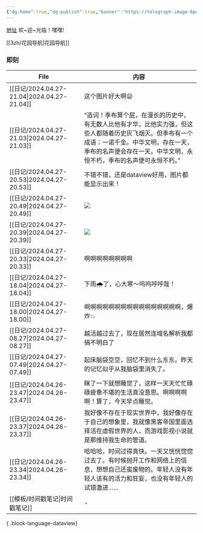 ```yaml
---
{"dg-home":true,"dg-publish":true,"banner":"https://telegraph-image-6pq.pages.dev/file/b6559e64e9dc204cc5dd3.jpg","tags":["3zh","数字花园","主页","gardenEntry","gardenEntry","gardenEntry"],"permalink":"/3zh/3zh/","dgPassFrontmatter":true,"noteIcon":""}
---
```



<head>
<meta name="shenma-site-verification" content="9f4a23071eb178c10212ac1fc519d41d_1700668342">
</head>


[地址](https://sdfd-azc.pages.dev/)
欢~迎~光临！嘿嘿!

[[3zh/花园导航\|花园导航]]

### 即刻



| File                                         | 内容                                                                                                          |
| -------------------------------------------- | ----------------------------------------------------------------------------------------------------------- |
| [[日记/2024.04.27-21.04\|2024.04.27-21.04]] | 这个图片好大啊😦                                                                                                   |
| [[日记/2024.04.27-21.03\|2024.04.27-21.03]] | “造词！季布算个屁，在漫长的历史中，有无数人比他有才华，比他实力强，但这些人都随着历史灰飞烟灭。但季布有一个成语：一诺千金。中华文明，存在一天，季布的名声便会存在一天。中华文明，永恒不朽，季布的名声便可永恒不朽。” |
| [[日记/2024.04.27-20.53\|2024.04.27-20.53]] | 不错不错，还是dataview好用，图片都能显示出来！                                                                                 |
| [[日记/2024.04.27-20.49\|2024.04.27-20.49]] | <img src="https://tcakil.pages.dev/file/03d497a5d0439718efd81.jpg" />                                       |
| [[日记/2024.04.27-20.39\|2024.04.27-20.39]] | <img src="https://tcakil.pages.dev/file/a52bc6bcf30b6e263968d.jpg" />                                       |
| [[日记/2024.04.27-20.33\|2024.04.27-20.33]] | 啊啊啊啊啊啊啊啊                                                                                                    |
| [[日记/2024.04.27-18.04\|2024.04.27-18.04]] | 下雨🌧️了，心大寒～呜呜呼呼哉！                                                                                           |
| [[日记/2024.04.27-18.00\|2024.04.27-18.00]] | 啊啊啊啊啊啊啊啊啊啊啊啊啊啊啊啊，爆炸💥                                                                                       |
| [[日记/2024.04.27-08.27\|2024.04.27-08.27]] | 越活越过去了，现在居然连域名解析我都搞不明白了                                                                                     |
| [[日记/2024.04.27-07.49\|2024.04.27-07.49]] | 起床脑袋空空，回忆不到什么东东。昨天的记忆似乎从我脑袋里消失了。                                                                            |
| [[日记/2024.04.26-23.47\|2024.04.26-23.47]] | 眯了一下就想睡觉了，这样一天天忙忙碌碌疲惫不堪的生活真没意思。啊啊啊啊啊！算了，今天早点睡觉。                                                             |
| [[日记/2024.04.26-23.37\|2024.04.26-23.37]] | 我好像不存在于现实世界中，我好像存在于自己的想象里，我就像黑客帝国里面选择活在虚假世界的人，而游戏影视小说就是那维持我生命的管道。                                           |
| [[日记/2024.04.26-23.34\|2024.04.26-23.34]] | 哈哈哈，时间过得真快。一天又恍恍惚惚过去了。有时候抛开工作和网络上的信息，想想自己还蛮废物的。年轻人没有年轻人该有的活力和狂妄，也没有年轻人的试错激进……                               |
| [[模板/时间戳笔记\|时间戳笔记]]                       | \-                                                                                                          |

{ .block-language-dataview}




